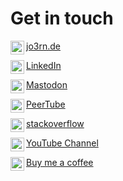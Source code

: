 <!--
**jo3rn/jo3rn** is a ✨ _special_ ✨ repository because its `README.md` (this file) appears on your GitHub profile.
-->

# Get in touch

<a href="https://jo3rn.de/"><img align="left" alt="Website of jo3rn" width="22px" src="https://cdn.jsdelivr.net/npm/simple-icons@3.13.0/icons/next-dot-js.svg" />jo3rn.de</a>

<a href="https://www.linkedin.com/in/jo3rn/"><img align="left" alt="LinkedIn page of jo3rn" width="22px" src="https://cdn.jsdelivr.net/npm/simple-icons@v3/icons/linkedin.svg" />LinkedIn</a>

<a href="https://mastodon.social/@jo3rn"><img align="left" alt="Mastodon page of jo3rn" width="22px" src="https://cdn.jsdelivr.net/npm/simple-icons@v3/icons/mastodon.svg" />Mastodon</a>

<a href="https://tube.tchncs.de/a/jo3rn"><img align="left" alt="Website of jo3rn" width="22px" src="https://cdn.jsdelivr.net/npm/simple-icons@3.13.0/icons/peertube.svg" />PeerTube</a>

<a href="https://stackoverflow.com/users/7791111/jo3rn"><img align="left" alt="Stackoverflow page of jo3rn" width="22px" src="https://cdn.jsdelivr.net/npm/simple-icons@v3/icons/stackoverflow.svg" />stackoverflow</a>

<a href="https://www.youtube.com/channel/UCghhuyFEVZBlTwdwl8lWCAg"><img align="left" alt="Website of jo3rn" width="22px" src="https://cdn.jsdelivr.net/npm/simple-icons@v3/icons/youtube.svg" />YouTube Channel</a>

<a href="https://ko-fi.com/jo3rn"><img align="left" alt="Website of jo3rn" width="22px" src="https://cdn.jsdelivr.net/npm/simple-icons@3.13.0/icons/ko-fi.svg" />Buy me a coffee</a>
